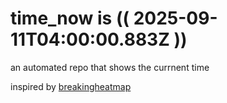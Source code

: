 # time_now is (( 2025-09-11T04:00:00.883Z ))

an automated repo that shows the currnent time

inspired by [breakingheatmap](https://github.com/breakingheatmap/breakingheatmap)